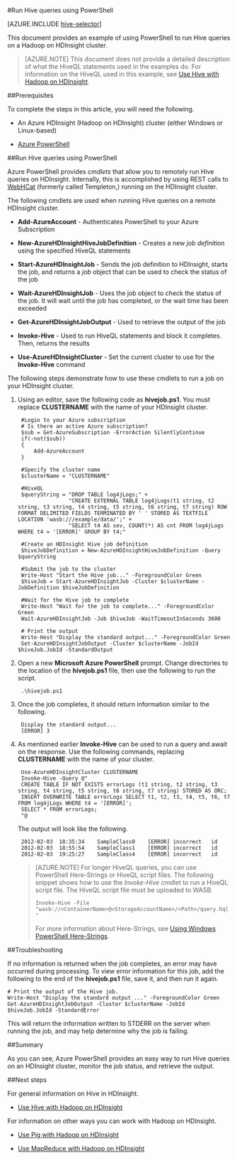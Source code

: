 <properties
   pageTitle="Use Hadoop Hive in HDInsight | Azure"
   description="Use Hadoop Hive in HDInsight through PowerShell."
   services="hdinsight"
   documentationCenter=""
   authors="Blackmist"
   manager="paulettm"
   editor="cgronlun"/>

<tags
   ms.service="hdinsight"
   ms.devlang=""
   ms.topic="article"
   ms.tgt_pltfrm="na"
   ms.workload="big-data"
   ms.date="02/18/2015"
   ms.author="larryfr"/>

#Run Hive queries using PowerShell

[AZURE.INCLUDE [hive-selector](../includes/hdinsight-selector-use-hive.md)]

This document provides an example of using PowerShell to run Hive queries on a Hadoop on HDInsight cluster.

> [AZURE.NOTE] This document does not provide a detailed description of what the HiveQL statements used in the examples do. For information on the HiveQL used in this example, see <a href="hdinsight-use-hive.md" target="_blank">Use Hive with Hadoop on HDInsight</a>.


##<a id="prereq"></a>Prerequisites

To complete the steps in this article, you will need the following.

* An Azure HDInsight (Hadoop on HDInsight) cluster (either Windows or Linux-based)

* <a href="http://azure.microsoft.com/documentation/articles/install-configure-powershell/" target="_blank">Azure PowerShell</a>


##<a id="powershell"></a>Run Hive queries using PowerShell

Azure PowerShell provides *cmdlets* that allow you to remotely run Hive queries on HDInsight. Internally, this is accomplished by using REST calls to <a href="https://cwiki.apache.org/confluence/display/Hive/WebHCat" target="_blank">WebHCat</a> (formerly called Templeton,) running on the HDInsight cluster.

The following cmdlets are used when running Hive queries on a remote HDInsight cluster.

* **Add-AzureAccount** - Authenticates PowerShell to your Azure Subscription

* **New-AzureHDInsightHiveJobDefinition** - Creates a new *job definition* using the specified HiveQL statements

* **Start-AzureHDInsightJob** - Sends the job definition to HDInsight, starts the job, and returns a *job* object that can be used to check the status of the job

* **Wait-AzureHDInsightJob** - Uses the job object to check the status of the job. It will wait until the job has completed, or the wait time has been exceeded

* **Get-AzureHDInsightJobOutput** - Used to retrieve the output of the job

* **Invoke-Hive** - Used to run HiveQL statements and block it completes. Then, returns the results

* **Use-AzureHDInsightCluster** - Set the current cluster to use for  the **Invoke-Hive** command

The following steps demonstrate how to use these cmdlets to run a job on your HDInsight cluster. 

1. Using an editor, save the following code as **hivejob.ps1**. You must replace **CLUSTERNAME** with the name of your HDInsight cluster.

		#Login to your Azure subscription
		# Is there an active Azure subscription?
		$sub = Get-AzureSubscription -ErrorAction SilentlyContinue
		if(-not($sub))
		{
		    Add-AzureAccount
		}
		
		#Specify the cluster name
		$clusterName = "CLUSTERNAME" 
		
		#HiveQL
		$queryString = "DROP TABLE log4jLogs;" +
				       "CREATE EXTERNAL TABLE log4jLogs(t1 string, t2 string, t3 string, t4 string, t5 string, t6 string, t7 string) ROW FORMAT DELIMITED FIELDS TERMINATED BY ' ' STORED AS TEXTFILE LOCATION 'wasb:///example/data/';" +
				       "SELECT t4 AS sev, COUNT(*) AS cnt FROM log4jLogs WHERE t4 = '[ERROR]' GROUP BY t4;"
		
		#Create an HDInsight Hive job definition
		$hiveJobDefinition = New-AzureHDInsightHiveJobDefinition -Query $queryString
		
		#Submit the job to the cluster
		Write-Host "Start the Hive job..." -ForegroundColor Green
		$hiveJob = Start-AzureHDInsightJob -Cluster $clusterName -JobDefinition $hiveJobDefinition
		
		#Wait for the Hive job to complete
		Write-Host "Wait for the job to complete..." -ForegroundColor Green
		Wait-AzureHDInsightJob -Job $hiveJob -WaitTimeoutInSeconds 3600
		
		# Print the output
		Write-Host "Display the standard output..." -ForegroundColor Green
		Get-AzureHDInsightJobOutput -Cluster $clusterName -JobId $hiveJob.JobId -StandardOutput

2. Open a new **Microsoft Azure PowerShell** prompt. Change directories to the location of the **hivejob.ps1** file, then use the following to run the script.

		.\hivejob.ps1

7. Once the job completes, it should return information similar to the following.

		Display the standard output...
		[ERROR]	3

4. As mentioned earlier **Invoke-Hive** can be used to run a query and await on the response. Use the following commands, replacing **CLUSTERNAME** with the name of your cluster.

		Use-AzureHDInsightCluster CLUSTERNAME
		Invoke-Hive -Query @"
		CREATE TABLE IF NOT EXISTS errorLogs (t1 string, t2 string, t3 string, t4 string, t5 string, t6 string, t7 string) STORED AS ORC;
		INSERT OVERWRITE TABLE errorLogs SELECT t1, t2, t3, t4, t5, t6, t7 FROM log4jLogs WHERE t4 = '[ERROR]';
		SELECT * FROM errorLogs;
		"@

	The output will look like the following.

		2012-02-03	18:35:34	SampleClass0	[ERROR]	incorrect	id	
		2012-02-03	18:55:54	SampleClass1	[ERROR]	incorrect	id	
		2012-02-03	19:25:27	SampleClass4	[ERROR]	incorrect	id

	> [AZURE.NOTE] For longer HiveQL queries, you can use PowerShell Here-Strings or HiveQL script files. The following snippet shows how to use the *Invoke-Hive* cmdlet to run a HiveQL script file. The HiveQL script file must be uploaded to WASB.
	>
	> `Invoke-Hive -File "wasb://<ContainerName>@<StorageAccountName>/<Path>/query.hql"`
	>
	> For more information about Here-Strings, see <a href="http://technet.microsoft.com/library/ee692792.aspx" target="_blank">Using Windows PowerShell Here-Strings</a>.

##<a id="troubleshooting"></a>Troubleshooting

If no information is returned when the job completes, an error may have occurred during processing. To view error information for this job, add the following to the end of the **hivejob.ps1** file, save it, and then run it again.

	# Print the output of the Hive job.
	Write-Host "Display the standard output ..." -ForegroundColor Green
	Get-AzureHDInsightJobOutput -Cluster $clusterName -JobId $hiveJob.JobId -StandardError

This will return the information written to STDERR on the server when running the job, and may help determine why the job is failing.

##<a id="summary"></a>Summary

As you can see, Azure PowerShell provides an easy way to run Hive queries on an HDInsight cluster, monitor the job status, and retrieve the output.

##<a id="nextsteps"></a>Next steps

For general information on Hive in HDInsight.

* [Use Hive with Hadoop on HDInsight](hdinsight-use-hive.md)

For information on other ways you can work with Hadoop on HDInsight.

* [Use Pig with Hadoop on HDInsight](hdinsight-use-pig.md)

* [Use MapReduce with Hadoop on HDInsight](hdinsight-use-mapreduce.md)

